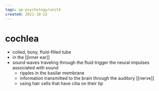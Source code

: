 ```yaml
---
tags: ap-psychology/unit4 
created: 2021-10-22
---
```


# cochlea

- coiled, bony, fluid-filled tube
- in the [[inner ear]]
- sound waves traveling through the fluid trigger the neural impulses associated with sound
	- ripples in the basilar membrane
	- information transmitted to the brain through the auditory [[nerve]]
	- using hair cells that have cilia on their tip 
